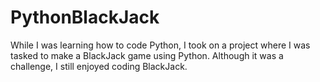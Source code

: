 # PythonBlackJack

While I was learning how to code Python, I took on a project where I was tasked to make a BlackJack game using Python. Although it was a challenge, I still enjoyed coding BlackJack.
